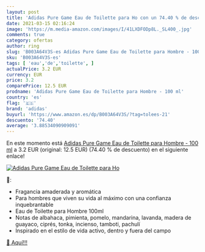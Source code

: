 ```yaml
---
layout: post
title: 'Adidas Pure Game Eau de Toilette para Ho con un 74.40 % de descuento'
date: 2021-03-15 02:16:24
image: 'https://m.media-amazon.com/images/I/41LXDFODp8L._SL400_.jpg'
comments: true
category: ofertas
author: ring
slug: 'B003A64V3S-es Adidas Pure Game Eau de Toilette para Hombre - 100 ml'
sku: 'B003A64V3S-es'
tags: [ 'eau','de','toilette', ]
actualPrice: 3.2 EUR
currency: EUR
price: 3.2
comparePrice: 12.5 EUR
prodname: 'Adidas Pure Game Eau de Toilette para Hombre - 100 ml'
country: 'es'
flag: '🇪🇸'
brand: 'adidas'
buyurl: 'https://www.amazon.es/dp/B003A64V3S/?tag=tolees-21'
descuento: '74.40'
average: '3.88534090909091'
---
```


En este momento está [Adidas Pure Game Eau de Toilette para Hombre - 100 ml](https://www.amazon.es/dp/B003A64V3S/?tag=tolees-21) a 3.2 EUR (original: 12.5 EUR) (74.40 %  de descuento) en el siguiente enlace!

[![Adidas Pure Game Eau de Toilette para Ho](https://m.media-amazon.com/images/I/41LXDFODp8L._SL400_.jpg)](https://www.amazon.es/dp/B003A64V3S/?tag=tolees-21)

🔎:

- Fragancia amaderada y aromática
- Para hombres que viven su vida al máximo con una confianza inquebrantable
- Eau de Toilette para Hombre 100ml
- Notas de albahaca, pimienta, pomelo, mandarina, lavanda, madera de guayaco, ciprés, tonka, incienso, tamboti, pachulí
- Inspirado en el estilo de vida activo, dentro y fuera del campo

[🛒 Aquí!!!](https://www.amazon.es/dp/B003A64V3S/?tag=tolees-21)

